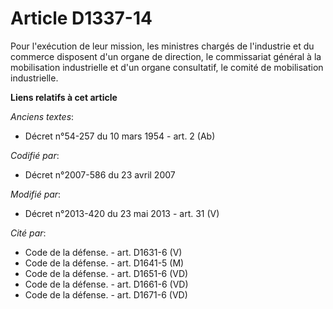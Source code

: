 # Article D1337-14

Pour l'exécution de leur mission, les ministres chargés de l'industrie et du commerce disposent d'un organe de direction, le
commissariat général à la mobilisation industrielle                     et d'un organe consultatif, le comité de mobilisation
industrielle.

**Liens relatifs à cet article**

_Anciens textes_:

  - Décret n°54-257 du 10 mars 1954 - art. 2 (Ab)

_Codifié par_:

  - Décret n°2007-586 du 23 avril 2007

_Modifié par_:

  - Décret n°2013-420 du 23 mai 2013 - art. 31 (V)

_Cité par_:

  - Code de la défense. - art. D1631-6 (V)
  - Code de la défense. - art. D1641-5 (M)
  - Code de la défense. - art. D1651-6 (VD)
  - Code de la défense. - art. D1661-6 (VD)
  - Code de la défense. - art. D1671-6 (VD)
